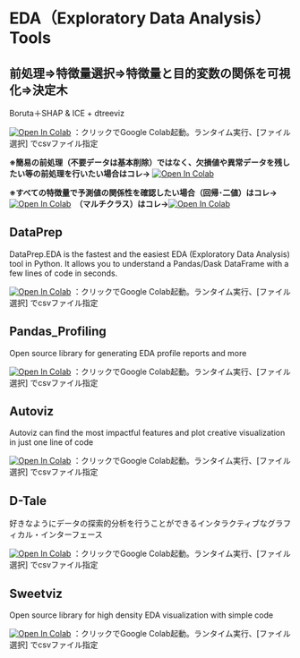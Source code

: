 # EDA（Exploratory Data Analysis） Tools
## 前処理⇒特徴量選択⇒特徴量と目的変数の関係を可視化⇒決定木
Boruta＋SHAP & ICE + dtreeviz

[![Open In Colab](https://colab.research.google.com/assets/colab-badge.svg)](https://colab.research.google.com/github/hima2b4/Auto_Profiling/blob/master/Bruta%2BSHAP%2Bdtreeviz.ipynb)
：クリックでGoogle Colab起動。ランタイム実行、[ファイル選択] でcsvファイル指定

**※簡易の前処理（不要データは基本削除）ではなく、欠損値や異常データを残したい等の前処理を行いたい場合はコレ→** [![Open In Colab](https://colab.research.google.com/assets/colab-badge.svg)](https://colab.research.google.com/github/hima2b4/Auto_Profiling/blob/master/Data_Preprosessing.ipynb)

**※すべての特徴量で予測値の関係性を確認したい場合（回帰･二値）はコレ→**[![Open In Colab](https://colab.research.google.com/assets/colab-badge.svg)](https://colab.research.google.com/github/hima2b4/Auto_Profiling/blob/master/SHAP%2Bdtreeviz.ipynb)　**（マルチクラス）はコレ→**[![Open In Colab](https://colab.research.google.com/assets/colab-badge.svg)](https://colab.research.google.com/github/hima2b4/Auto_Profiling/blob/master/SHAP%2Bdtreeviz_Multi-class.ipynb)　

## DataPrep
DataPrep.EDA is the fastest and the easiest EDA (Exploratory Data Analysis) tool in Python. It allows you to understand a Pandas/Dask DataFrame with a few lines of code in seconds.

[![Open In Colab](https://colab.research.google.com/assets/colab-badge.svg)](https://colab.research.google.com/github/hima2b4/Auto_Profiling/blob/master/Auto_DataPrep.ipynb)
：クリックでGoogle Colab起動。ランタイム実行、[ファイル選択] でcsvファイル指定

## Pandas_Profiling
Open source library for generating EDA profile reports and more

[![Open In Colab](https://colab.research.google.com/assets/colab-badge.svg)](https://colab.research.google.com/github/hima2b4/Auto_Profiling/blob/master/Auto_Profiling.ipynb)
：クリックでGoogle Colab起動。ランタイム実行、[ファイル選択] でcsvファイル指定

## Autoviz
Autoviz can find the most impactful features and plot creative visualization in just one line of code

[![Open In Colab](https://colab.research.google.com/assets/colab-badge.svg)](https://colab.research.google.com/github/hima2b4/Auto_Profiling/blob/master/Autoviz_localfile_upload.ipynb)
：クリックでGoogle Colab起動。ランタイム実行、[ファイル選択] でcsvファイル指定

## D-Tale
好きなようにデータの探索的分析を行うことができるインタラクティブなグラフィカル・インターフェース

[![Open In Colab](https://colab.research.google.com/assets/colab-badge.svg)](https://colab.research.google.com/github/hima2b4/Auto_Profiling/blob/master/Auto_D-Tale.ipynb)
：クリックでGoogle Colab起動。ランタイム実行、[ファイル選択] でcsvファイル指定

## Sweetviz
Open source library for high density EDA visualization with simple code

[![Open In Colab](https://colab.research.google.com/assets/colab-badge.svg)](https://colab.research.google.com/github/hima2b4/Auto_Profiling/blob/master/Auto_Sweetviz.ipynb)
：クリックでGoogle Colab起動。ランタイム実行、[ファイル選択] でcsvファイル指定
